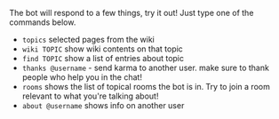 The bot will respond to a few things, try it out! Just type one of the commands below.

- `topics` selected pages from the wiki
- `wiki TOPIC` show wiki contents on that topic
- `find TOPIC` show a list of entries about topic
- `thanks @username` - send karma to another user. make sure to thank people who help you in the chat!
- `rooms` shows the list of topical rooms the bot is in. Try to join a room relevant to what you're talking about!
- `about @username` shows info on another user
